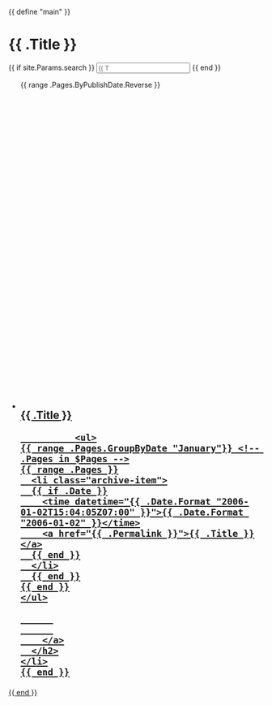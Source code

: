 {{ define "main" }} 
<main id="main">
  <h1>{{ .Title }}</h1>
  {{ if site.Params.search }}
  <input
    id="search"
    type="text"
    placeholder="{{ T "search_placeholder" }}"
    aria-label="{{ T "search_aria_label" }}"
  />
  {{ end }}
  <ul class="patterns-list" id="list">
    {{ range .Pages.ByPublishDate.Reverse }}
    <li>
      <h2>
        <a href="{{ .RelPermalink }}">
          <svg
            class="bookmark"
            aria-hidden="true"
            viewBox="0 0 40 50"
            focusable="false"
          >
            <use href="#bookmark"></use>
          </svg>
          {{ .Title }}
		  
		      <ul>
    {{ range .Pages.GroupByDate "January"}} <!-- .Pages in $Pages -->
    {{ range .Pages }}
      <li class="archive-item">
      {{ if .Date }}
        <time datetime="{{ .Date.Format "2006-01-02T15:04:05Z07:00" }}">{{ .Date.Format "2006-01-02" }}</time>
        <a href="{{ .Permalink }}">{{ .Title }}</a>
      {{ end }}
      </li>
      {{ end }}
    {{ end }}
    </ul>
	
		  
		  
        </a>
      </h2>
    </li>
    {{ end }}
  </ul>
</main>
{{ end }}
